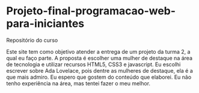 # Projeto-final-programacao-web-para-iniciantes
Repositório do curso

Este site tem como objetivo atender a entrega de um projeto da turma 2, a qual eu faço parte.
A proposta é escolher uma mulher de destaque na área de tecnologia e utilizar recursos HTML5, CSS3 e javascript.
Eu escolhi escrever sobre Ada Lovelace, pois dentre as mulheres de destaque, ela é a que mais admiro.
Eu espero que gostem do conteúdo que elaborei.
Eu não tenho experiência na área, mas tentei fazer o meu melhor.

